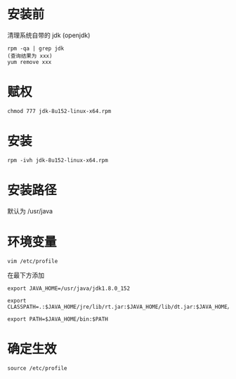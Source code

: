 # 安装前

清理系统自带的 jdk (openjdk)

```shell
rpm -qa | grep jdk
(查询结果为 xxx)
yum remove xxx
```

# 赋权

```shell
chmod 777 jdk-8u152-linux-x64.rpm
```

# 安装

```shell
rpm -ivh jdk-8u152-linux-x64.rpm
```

# 安装路径

默认为 /usr/java

# 环境变量

```shell
vim /etc/profile
```

在最下方添加

```shell
export JAVA_HOME=/usr/java/jdk1.8.0_152

export CLASSPATH=.:$JAVA_HOME/jre/lib/rt.jar:$JAVA_HOME/lib/dt.jar:$JAVA_HOME/lib/tools.jar

export PATH=$JAVA_HOME/bin:$PATH
```

# 确定生效

```shell
source /etc/profile
```
